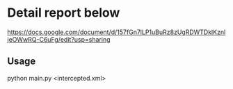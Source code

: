# Detail report below
https://docs.google.com/document/d/157fGn7lLP1uBuRz8zUgRDWTDklKznljeOWwRQ-C6uFg/edit?usp=sharing

## Usage
python main.py <intercepted.xml>
